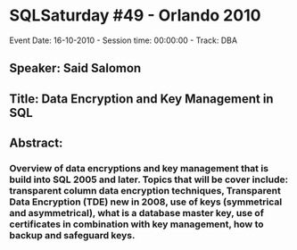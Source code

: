 # SQLSaturday #49 - Orlando 2010
Event Date: 16-10-2010 - Session time: 00:00:00 - Track: DBA
## Speaker: Said Salomon
## Title: Data Encryption and Key Management in SQL 
## Abstract:
### Overview of data encryptions and key management that is build into SQL 2005 and later. Topics that will be cover include: transparent column data encryption techniques, Transparent Data Encryption (TDE) new in 2008, use of keys (symmetrical and asymmetrical), what is a database master key, use of certificates in combination with key management, how to backup and safeguard keys.
